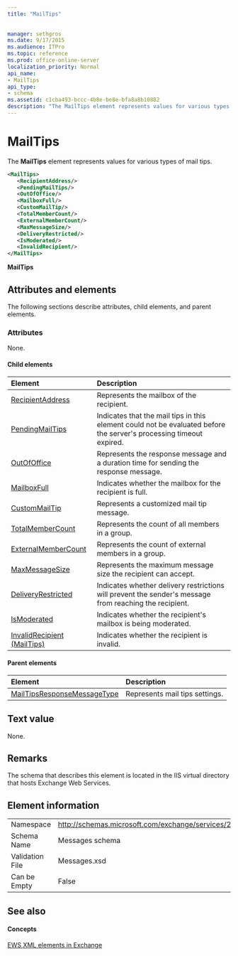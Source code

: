 ```yaml
---
title: "MailTips"
 
 
manager: sethgros
ms.date: 9/17/2015
ms.audience: ITPro
ms.topic: reference
ms.prod: office-online-server
localization_priority: Normal
api_name:
- MailTips
api_type:
- schema
ms.assetid: c1cba493-bccc-4b8e-be8e-bfa8a8b10882
description: "The MailTips element represents values for various types of mail tips."
---
```


# MailTips

The **MailTips** element represents values for various types of mail tips. 
  
```XML
<MailTips>
   <RecipientAddress/>
   <PendingMailTips/>
   <OutOfOffice/>
   <MailboxFull/>
   <CustomMailTip/>
   <TotalMemberCount/>
   <ExternalMemberCount/>
   <MaxMessageSize/>
   <DeliveryRestricted/>
   <IsModerated/>
   <InvalidRecipient/>
</MailTips>
```

 **MailTips**
## Attributes and elements

The following sections describe attributes, child elements, and parent elements.
  
### Attributes

None.
  
#### Child elements

|**Element**|**Description**|
|:-----|:-----|
|[RecipientAddress](recipientaddress.md) <br/> |Represents the mailbox of the recipient.  <br/> |
|[PendingMailTips](pendingmailtips.md) <br/> |Indicates that the mail tips in this element could not be evaluated before the server's processing timeout expired.  <br/> |
|[OutOfOffice](outofoffice.md) <br/> |Represents the response message and a duration time for sending the response message.  <br/> |
|[MailboxFull](mailboxfull.md) <br/> |Indicates whether the mailbox for the recipient is full.  <br/> |
|[CustomMailTip](custommailtip.md) <br/> |Represents a customized mail tip message.  <br/> |
|[TotalMemberCount](totalmembercount.md) <br/> |Represents the count of all members in a group.  <br/> |
|[ExternalMemberCount](externalmembercount.md) <br/> |Represents the count of external members in a group.  <br/> |
|[MaxMessageSize](maxmessagesize.md) <br/> |Represents the maximum message size the recipient can accept.  <br/> |
|[DeliveryRestricted](deliveryrestricted.md) <br/> |Indicates whether delivery restrictions will prevent the sender's message from reaching the recipient.  <br/> |
|[IsModerated](ismoderated.md) <br/> |Indicates whether the recipient's mailbox is being moderated.  <br/> |
|[InvalidRecipient (MailTips)](invalidrecipient-mailtips.md) <br/> |Indicates whether the recipient is invalid.  <br/> |
   
#### Parent elements

|**Element**|**Description**|
|:-----|:-----|
|[MailTipsResponseMessageType](mailtipsresponsemessagetype.md) <br/> |Represents mail tips settings.  <br/> |
   
## Text value

None.
  
## Remarks

The schema that describes this element is located in the IIS virtual directory that hosts Exchange Web Services.
  
## Element information

|||
|:-----|:-----|
|Namespace  <br/> |http://schemas.microsoft.com/exchange/services/2006/messages  <br/> |
|Schema Name  <br/> |Messages schema  <br/> |
|Validation File  <br/> |Messages.xsd  <br/> |
|Can be Empty  <br/> |False  <br/> |
   
## See also

#### Concepts

[EWS XML elements in Exchange](ews-xml-elements-in-exchange.md)

